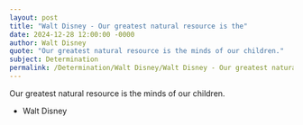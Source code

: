 ```yaml
---
layout: post
title: "Walt Disney - Our greatest natural resource is the"
date: 2024-12-28 12:00:00 -0000
author: Walt Disney
quote: "Our greatest natural resource is the minds of our children."
subject: Determination
permalink: /Determination/Walt Disney/Walt Disney - Our greatest natural resource is the
---
```


Our greatest natural resource is the minds of our children.

- Walt Disney
